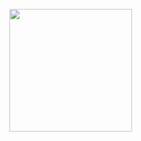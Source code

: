 <a href="https://rsaied.github.io/JsonTool/JSON%20Tool%20%7BV0.22%7D%20By%20@SaiedCh.apk"><img src="https://graph.org/file/4601e143c07f0bdde3b7b.png" width=220px></a>
